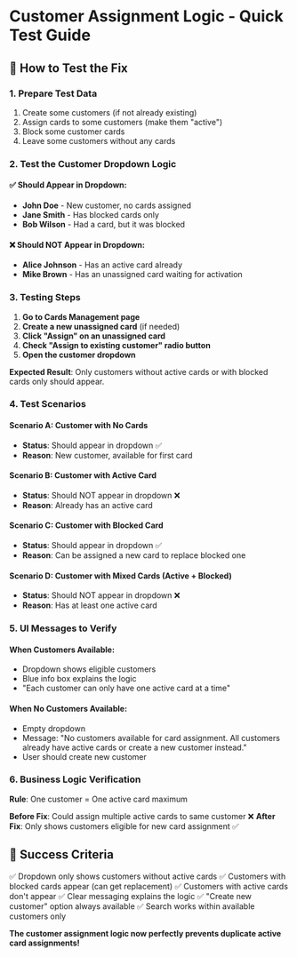 # Customer Assignment Logic - Quick Test Guide

## 🎯 How to Test the Fix

### 1. **Prepare Test Data**
1. Create some customers (if not already existing)
2. Assign cards to some customers (make them "active")
3. Block some customer cards
4. Leave some customers without any cards

### 2. **Test the Customer Dropdown Logic**

#### ✅ **Should Appear in Dropdown:**
- **John Doe** - New customer, no cards assigned
- **Jane Smith** - Has blocked cards only
- **Bob Wilson** - Had a card, but it was blocked

#### ❌ **Should NOT Appear in Dropdown:**
- **Alice Johnson** - Has an active card already
- **Mike Brown** - Has an unassigned card waiting for activation

### 3. **Testing Steps**

1. **Go to Cards Management page**
2. **Create a new unassigned card** (if needed)
3. **Click "Assign" on an unassigned card**
4. **Check "Assign to existing customer" radio button**
5. **Open the customer dropdown**

**Expected Result**: Only customers without active cards or with blocked cards only should appear.

### 4. **Test Scenarios**

#### Scenario A: Customer with No Cards
- **Status**: Should appear in dropdown ✅
- **Reason**: New customer, available for first card

#### Scenario B: Customer with Active Card
- **Status**: Should NOT appear in dropdown ❌
- **Reason**: Already has an active card

#### Scenario C: Customer with Blocked Card
- **Status**: Should appear in dropdown ✅
- **Reason**: Can be assigned a new card to replace blocked one

#### Scenario D: Customer with Mixed Cards (Active + Blocked)
- **Status**: Should NOT appear in dropdown ❌
- **Reason**: Has at least one active card

### 5. **UI Messages to Verify**

#### When Customers Available:
- Dropdown shows eligible customers
- Blue info box explains the logic
- "Each customer can only have one active card at a time"

#### When No Customers Available:
- Empty dropdown
- Message: "No customers available for card assignment. All customers already have active cards or create a new customer instead."
- User should create new customer

### 6. **Business Logic Verification**

**Rule**: One customer = One active card maximum

**Before Fix**: Could assign multiple active cards to same customer ❌
**After Fix**: Only shows customers eligible for new card assignment ✅

## 🎉 Success Criteria

✅ Dropdown only shows customers without active cards
✅ Customers with blocked cards appear (can get replacement)
✅ Customers with active cards don't appear
✅ Clear messaging explains the logic
✅ "Create new customer" option always available
✅ Search works within available customers only

**The customer assignment logic now perfectly prevents duplicate active card assignments!**
